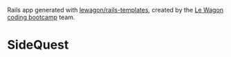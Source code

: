 Rails app generated with [lewagon/rails-templates](https://github.com/lewagon/rails-templates), created by the [Le Wagon coding bootcamp](https://www.lewagon.com) team.
# SideQuest
